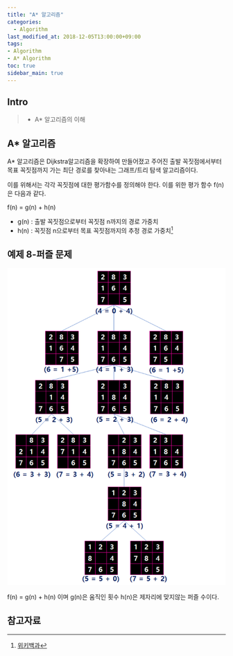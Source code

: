 ```yaml
---
title: "A* 알고리즘"
categories: 
  - Algorithm
last_modified_at: 2018-12-05T13:00:00+09:00
tags:
- Algorithm
- A* Algorithm
toc: true
sidebar_main: true
---
```


## Intro

> - A* 알고리즘의 이해



## A* 알고리즘

A* 알고리즘은 Dijkstra알고리즘을 확장하여 만들어졌고 주어진 출발 꼭짓점에서부터 목표 꼭짓점까지 가는 최단 경로를 찾아내는 그래프/트리 탐색 알고리즘이다. 

이를 위해서는 각각 꼭짓점에 대한 평가함수를 정의해야 한다. 이를 위한 평가 함수 f(n)은 다음과 같다.

f(n) = g(n) + h(n)

* g(n) : 출발 꼭짓점으로부터 꼭짓점 n까지의 경로 가중치
* h(n) : 꼭짓점 n으로부터 목표 꼭짓점까지의 추정 경로 가중치[^1]

[^1]:[위키백과](https://ko.wikipedia.org/wiki/A*_%EC%95%8C%EA%B3%A0%EB%A6%AC%EC%A6%98)


## 예제 8-퍼즐 문제

![1](https://github.com/lesslate/lesslate.github.io/blob/master/assets/img/Algorithm/astar/1.png?raw=true)

f(n) = g(n) + h(n) 이며 g(n)은 움직인 횟수 h(n)은 제자리에 맞지않는 퍼즐 수이다.

## 참고자료




